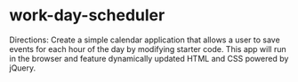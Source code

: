 # work-day-scheduler
Directions: Create a simple calendar application that allows a user to save events for each hour of the day by modifying starter code. This app will run in the browser and feature dynamically updated HTML and CSS powered by jQuery.
